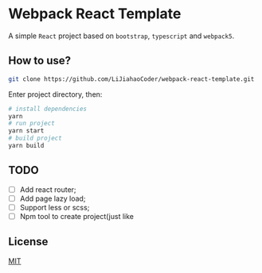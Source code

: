 # Webpack React Template

A simple `React` project based on `bootstrap`, `typescript` and `webpack5`.

## How to use?

```bash
git clone https://github.com/LiJiahaoCoder/webpack-react-template.git
```

Enter project directory, then:

```bash
# install dependencies
yarn
# run project
yarn start
# build project
yarn build
```

## TODO

- [ ] Add react router;
- [ ] Add page lazy load;
- [ ] Support less or scss;
- [ ] Npm tool to create project(just like 

## License

[MIT](https://opensource.org/licenses/MIT)

